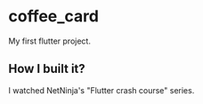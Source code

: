 # coffee_card

My first flutter project.

## How I built it?

I watched NetNinja's "Flutter crash course" series.
